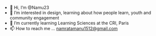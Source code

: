 - 👋 Hi, I’m @Namu23
- 👀 I’m interested in design, learning about how people learn, youth and community engagement
- 🌱 I’m currently learning Learning Sciences at the CRI, Paris
- 📫 How to reach me ... namratamanu1512@gmail.com

<!---
Namu23/Namu23 is a ✨ special ✨ repository because its `README.md` (this file) appears on your GitHub profile.
You can click the Preview link to take a look at your changes.
--->
